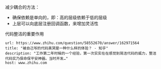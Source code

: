 
减少耦合的方法：

- 确保依赖是单向的，即：高的层级依赖于低的层级
- 上层可以向底层注册回调函数，来增加灵活性

代码整洁的重要作用


```cardlink
url: https://www.zhihu.com/question/58552670/answer/162971564
title: "被自己写的代码美哭是一种什么样的体验？ - 知乎"
description: "工作第二年时候的一个经验，第一次实实在在感觉到简洁代码的威力，整洁代码实乃保命保平安神器。当时开发…"
host: www.zhihu.com
```
